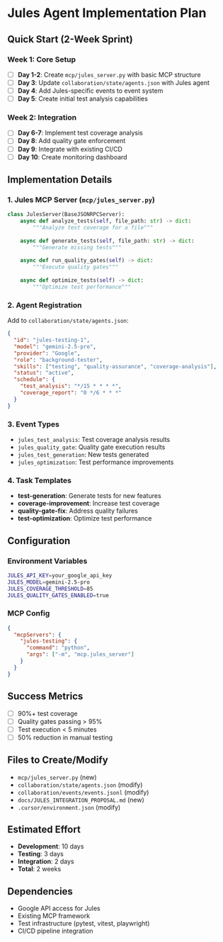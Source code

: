 # Jules Agent Implementation Plan

## Quick Start (2-Week Sprint)

### Week 1: Core Setup
- [ ] **Day 1-2**: Create `mcp/jules_server.py` with basic MCP structure
- [ ] **Day 3**: Update `collaboration/state/agents.json` with Jules agent
- [ ] **Day 4**: Add Jules-specific events to event system
- [ ] **Day 5**: Create initial test analysis capabilities

### Week 2: Integration
- [ ] **Day 6-7**: Implement test coverage analysis
- [ ] **Day 8**: Add quality gate enforcement
- [ ] **Day 9**: Integrate with existing CI/CD
- [ ] **Day 10**: Create monitoring dashboard

## Implementation Details

### 1. Jules MCP Server (`mcp/jules_server.py`)
```python
class JulesServer(BaseJSONRPCServer):
    async def analyze_tests(self, file_path: str) -> dict:
        """Analyze test coverage for a file"""
        
    async def generate_tests(self, file_path: str) -> dict:
        """Generate missing tests"""
        
    async def run_quality_gates(self) -> dict:
        """Execute quality gates"""
        
    async def optimize_tests(self) -> dict:
        """Optimize test performance"""
```

### 2. Agent Registration
Add to `collaboration/state/agents.json`:
```json
{
  "id": "jules-testing-1",
  "model": "gemini-2.5-pro",
  "provider": "Google",
  "role": "background-tester",
  "skills": ["testing", "quality-assurance", "coverage-analysis"],
  "status": "active",
  "schedule": {
    "test_analysis": "*/15 * * * *",
    "coverage_report": "0 */6 * * *"
  }
}
```

### 3. Event Types
- `jules_test_analysis`: Test coverage analysis results
- `jules_quality_gate`: Quality gate execution results
- `jules_test_generation`: New tests generated
- `jules_optimization`: Test performance improvements

### 4. Task Templates
- **test-generation**: Generate tests for new features
- **coverage-improvement**: Increase test coverage
- **quality-gate-fix**: Address quality failures
- **test-optimization**: Optimize test performance

## Configuration

### Environment Variables
```bash
JULES_API_KEY=your_google_api_key
JULES_MODEL=gemini-2.5-pro
JULES_COVERAGE_THRESHOLD=85
JULES_QUALITY_GATES_ENABLED=true
```

### MCP Config
```json
{
  "mcpServers": {
    "jules-testing": {
      "command": "python",
      "args": ["-m", "mcp.jules_server"]
    }
  }
}
```

## Success Metrics
- [ ] 90%+ test coverage
- [ ] Quality gates passing > 95%
- [ ] Test execution < 5 minutes
- [ ] 50% reduction in manual testing

## Files to Create/Modify
- `mcp/jules_server.py` (new)
- `collaboration/state/agents.json` (modify)
- `collaboration/events/events.jsonl` (modify)
- `docs/JULES_INTEGRATION_PROPOSAL.md` (new)
- `.cursor/environment.json` (modify)

## Estimated Effort
- **Development**: 10 days
- **Testing**: 3 days
- **Integration**: 2 days
- **Total**: 2 weeks

## Dependencies
- Google API access for Jules
- Existing MCP framework
- Test infrastructure (pytest, vitest, playwright)
- CI/CD pipeline integration
